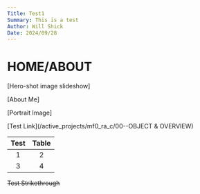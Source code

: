 ```yaml
---
Title: Test1
Summary: This is a test
Author: Will Shick
Date: 2024/09/28
---
```


# HOME/ABOUT

[Hero-shot image slideshow]

[About Me]

[Portrait Image]

[Test Link](/active_projects/mf0_ra_c/00--OBJECT & OVERVIEW)

| Test | Table |
|:----:|:-----:|
| 1 | 2 |
| 3 | 4 |

~~Test Strikethrough~~

